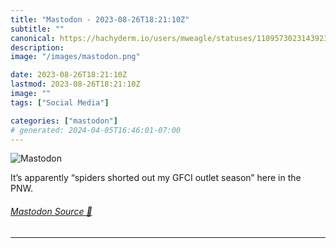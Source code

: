 ```yaml
---
title: "Mastodon - 2023-08-26T18:21:10Z"
subtitle: ""
canonical: https://hachyderm.io/users/mweagle/statuses/110957302314392342
description:
image: "/images/mastodon.png"

date: 2023-08-26T18:21:10Z
lastmod: 2023-08-26T18:21:10Z
image: ""
tags: ["Social Media"]

categories: ["mastodon"]
# generated: 2024-04-05T16:46:01-07:00
---
```

![Mastodon](/images/mastodon.png)

<p>It’s apparently “spiders shorted out my GFCI outlet season” here in the PNW.</p>


###### [Mastodon Source 🐘](https://hachyderm.io/@mweagle/110957302314392342)

___
